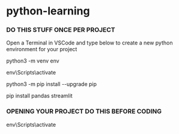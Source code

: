 # python-learning

### DO THIS STUFF ONCE PER PROJECT

Open a Terminal in VSCode and type below to create a new python environment for your project

python3 -m venv env

env\Scripts\activate

python3 -m pip install --upgrade pip 

pip install pandas streamlit


### OPENING YOUR PROJECT DO THIS BEFORE CODING
env\Scripts\activate
